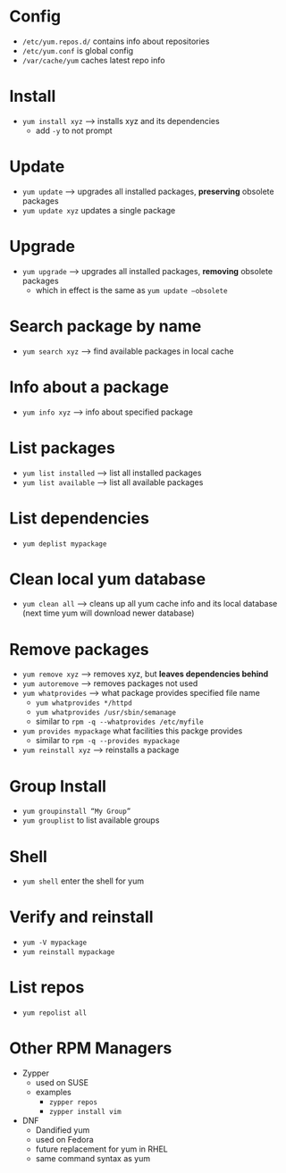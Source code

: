# Config
* `/etc/yum.repos.d/` contains info about repositories
* `/etc/yum.conf` is global config
* `/var/cache/yum` caches latest repo info

# Install
- `yum install xyz` —> installs xyz and its dependencies
    - add `-y` to not prompt

# Update
- `yum update` —> upgrades all installed packages, **preserving** obsolete packages
- `yum update xyz` updates a single package

# Upgrade
- `yum upgrade` —> upgrades all installed packages, **removing** obsolete packages
    - which in effect is the same as `yum update —obsolete`

# Search package by name
- `yum search xyz` —> find available packages in local cache

# Info about a package
- `yum info xyz` —> info about specified package

# List packages
- `yum list installed` —> list all installed packages
- `yum list available` —> list all available packages

# List dependencies
* `yum deplist mypackage`

# Clean local yum database
- `yum clean all` —> cleans up all yum cache info and its local database (next time yum will download newer database)

# Remove packages
- `yum remove xyz` —> removes xyz, but **leaves dependencies behind**
- `yum autoremove` —> removes packages not used
- `yum whatprovides` —> what package provides specified file name
    - `yum whatprovides */httpd`
    - `yum whatprovides /usr/sbin/semanage`
    - similar to `rpm -q --whatprovides /etc/myfile`
- `yum provides mypackage` what facilities this packge provides
  - similar to `rpm -q --provides mypackage`
- `yum reinstall xyz` —> reinstalls a package

# Group Install
- `yum groupinstall “My Group”`
- `yum grouplist` to list available groups

# Shell
* `yum shell` enter the shell for yum

# Verify and reinstall
* `yum -V mypackage`
* `yum reinstall mypackage`

# List repos
* `yum repolist all`

# Other RPM Managers
- Zypper
  - used on SUSE
  - examples
    - `zypper repos`
    - `zypper install vim`
- DNF
  - Dandified yum
  - used on Fedora
  - future replacement for yum in RHEL
  - same command syntax as yum
